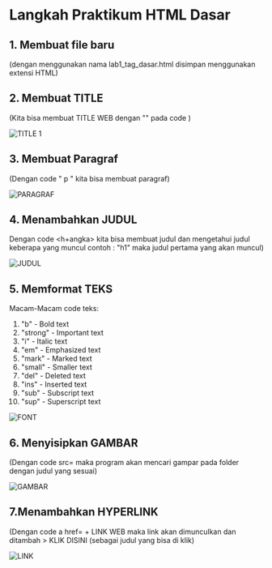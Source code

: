 # Langkah Praktikum HTML Dasar

## 1. Membuat file baru

(dengan menggunakan nama lab1_tag_dasar.html disimpan menggunakan extensi HTML)

## 2. Membuat TITLE

(Kita bisa membuat TITLE WEB dengan "<title> </title>" pada code )

![TITLE 1](https://user-images.githubusercontent.com/56239989/112272449-ca3b1580-8cae-11eb-8642-3da26074c6c7.jpg)

## 3. Membuat Paragraf

(Dengan code " p " kita bisa membuat paragraf)
  
![PARAGRAF](https://user-images.githubusercontent.com/56239989/112272571-f8b8f080-8cae-11eb-9236-084f1148d8ed.jpg)

## 4. Menambahkan JUDUL

Dengan code <h+angka> kita bisa membuat judul dan mengetahui judul keberapa yang muncul contoh : "h1" maka judul pertama yang akan muncul)
  
![JUDUL](https://user-images.githubusercontent.com/56239989/112272715-1f772700-8caf-11eb-9d5b-e7967dbc207e.jpg)

## 5. Memformat TEKS

Macam-Macam code teks: 
1. "b" - Bold text
2. "strong" - Important text
3. "i" - Italic text
4. "em" - Emphasized text
5. "mark" - Marked text
6. "small" - Smaller text
7. "del" - Deleted text
8. "ins" - Inserted text
9. "sub" - Subscript text
10. "sup" - Superscript text

![FONT](https://user-images.githubusercontent.com/56239989/112273068-81379100-8caf-11eb-9f39-f3d3d3d51c48.jpg)

## 6. Menyisipkan GAMBAR

(Dengan code src= maka program akan mencari gampar pada folder dengan judul yang sesuai)

![GAMBAR](https://user-images.githubusercontent.com/56239989/112273203-a88e5e00-8caf-11eb-8f1d-b3abbdbab56f.jpg)

## 7.Menambahkan HYPERLINK

(Dengan code a href= + LINK WEB maka link akan dimunculkan dan ditambah > KLIK DISINI (sebagai judul yang bisa di klik)

![LINK](https://user-images.githubusercontent.com/56239989/112273374-dc698380-8caf-11eb-9f06-0e025514a6f9.jpg)
